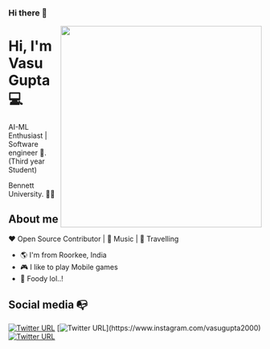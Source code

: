### Hi there 👋

<img align="right" width="400" height="400" src="http://pngimg.com/uploads/github/github_PNG90.png">


# Hi, I'm Vasu Gupta 💻

AI-ML Enthusiast | Software engineer :robot:. (Third year Student)

Bennett University. :man_technologist:

## About me 

:heart: Open Source Contributor | :black_heart: Music | :blue_heart: Travelling

- :earth_americas: I'm from Roorkee, India
- :video_game: I like to play Mobile games
- :gem: Foody lol..!


## Social media :mailbox_with_no_mail:

[![Twitter URL](https://img.shields.io/twitter/url?color=%231DA1F2&label=follow&logo=twitter&logoColor=%231DA1F2&style=flat-square&url=https%3A%2F%2Fwww.reddit.com%2Fuser%2FFatChicken277)](https://twitter.com/VasuGupta86640?s=09)
[![Twitter URL](https://img.shields.io/twitter/url?color=%23fb3958&label=follow&logo=instagram&logoColor=%23fb3958&style=flat-square&url=https%3A%2F%2Fwww.instagram.com%2Falejorc_)](https://www.instagram.com/vasugupta2000)
[![Twitter URL](https://img.shields.io/twitter/url?color=%230072b1&label=connect&logo=linkedin&logoColor=%230072b1&style=flat-square&url=https%3A%2F%2Fwww.linkedin.com%2Fin%2Falejandro-ramirez-ciceros%2F)](https://www.linkedin.com/in/vasu-gupta-477342175/)


